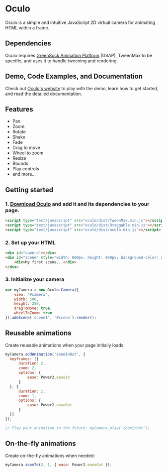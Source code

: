 # Oculo

Oculo is a simple and intuitive JavaScript 2D virtual camera for animating HTML within a frame.

## Dependencies
Oculo requires [GreenSock Animation Platform](https://greensock.com/gsap) (GSAP), TweenMax to be specific, and uses it to handle tweening and rendering.

## Demo, Code Examples, and Documentation
Check out [Oculo's website](https://akucharik.github.io/oculo) to play with the demo, learn how to get started, and read the detailed documentation.

## Features
- Pan
- Zoom
- Rotate
- Shake
- Fade
- Drag to move
- Wheel to zoom
- Resize
- Bounds
- Play controls
- and more...

## Getting started
### 1. [Download Oculo](https://github.com/akucharik/oculo/archive/master.zip) and add it and its dependencies to your page.

```html
<script type="text/javascript" src="oculo/dist/TweenMax.min.js"></script>
<script type="text/javascript" src="oculo/dist/Draggable.min.js"></script>
<script type="text/javascript" src="oculo/dist/oculo.min.js"></script>
```

### 2. Set up your HTML

```html
<div id="camera"></div>
<div id="scene" style="width: 800px; height: 400px; background-color: gray;">
    <div>My first scene...</div>
</div>
```

### 3. Initialize your camera

```javascript
var myCamera = new Oculo.Camera({
    view: '#camera',
    width: 500,
    height: 250,
    dragToMove: true,
    wheelToZoom: true
}).addScene('scene1', '#scene').render();
```

## Reusable animations
Create reusable animations when your page initially loads:

```javascript
myCamera.addAnimation('zoomInOut', {
  keyframes: [{ 
      duration: 2,
      zoom: 2,
      options: { 
          ease: Power2.easeIn 
      }
  }, {
      duration: 2,
      zoom: 1,
      options: {
          ease: Power2.easeOut
      }
  }]
});

// Play your animation in the future: myCamera.play('zoomInOut');
```
## On-the-fly animations
Create on-the-fly animations when needed:

```javascript
myCamera.zoomTo(2, 1, { ease: Power2.easeOut });
```

